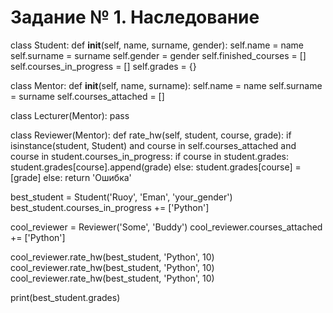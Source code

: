 # Задание № 1. Наследование
class Student:
    def __init__(self, name, surname, gender):
        self.name = name
        self.surname = surname
        self.gender = gender
        self.finished_courses = []
        self.courses_in_progress = []
        self.grades = {}


class Mentor:
    def __init__(self, name, surname):
        self.name = name
        self.surname = surname
        self.courses_attached = []


class Lecturer(Mentor):
    pass


class Reviewer(Mentor):
    def rate_hw(self, student, course, grade):
        if isinstance(student, Student) and course in self.courses_attached and course in student.courses_in_progress:
            if course in student.grades:
                student.grades[course].append(grade)
            else:
                student.grades[course] = [grade]
        else:
            return 'Ошибка'



best_student = Student('Ruoy', 'Eman', 'your_gender')
best_student.courses_in_progress += ['Python']

cool_reviewer = Reviewer('Some', 'Buddy')
cool_reviewer.courses_attached += ['Python']

cool_reviewer.rate_hw(best_student, 'Python', 10)
cool_reviewer.rate_hw(best_student, 'Python', 10)
cool_reviewer.rate_hw(best_student, 'Python', 10)

print(best_student.grades)